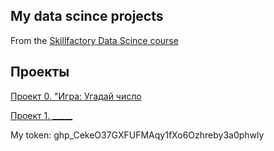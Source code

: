 ## My data scince projects
From the [Skillfactory Data Scince course]()  
## Проекты
[Проект 0. "Игра: Угадай число](https://github.com/Ilya0567/sf_data_science)

[Проект 1. _____](_____)

My token: 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
